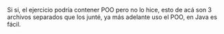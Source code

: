 Si si, el ejercicio podría contener POO pero no lo hice, esto de acá son 3 archivos separados que los junté, ya más adelante uso el POO, en Java es fácil.
